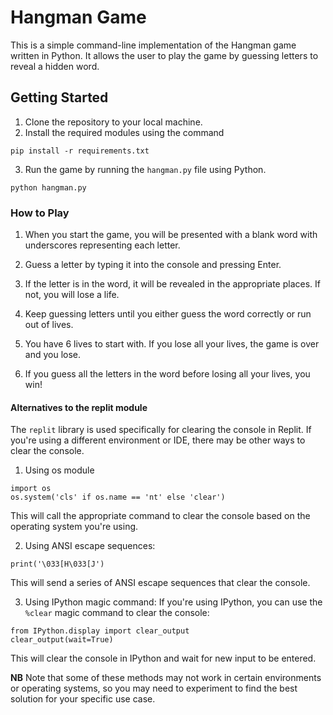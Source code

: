 # Hangman Game

This is a simple command-line implementation of the Hangman game written in Python. It allows the user to play the game by guessing letters to reveal a hidden word.

## Getting Started

1. Clone the repository to your local machine.
2. Install the required modules using the command

```
pip install -r requirements.txt
```

3. Run the game by running the `hangman.py` file using Python.

```
python hangman.py
```

### How to Play

1. When you start the game, you will be presented with a blank word with underscores representing each letter.

2. Guess a letter by typing it into the console and pressing Enter.

3. If the letter is in the word, it will be revealed in the appropriate places. If not, you will lose a life.

4. Keep guessing letters until you either guess the word correctly or run out of lives.

5. You have 6 lives to start with. If you lose all your lives, the game is over and you lose.

6. If you guess all the letters in the word before losing all your lives, you win!

#### Alternatives to the replit module

The `replit` library is used specifically for clearing the console in Replit. If you're using a different environment or IDE, there may be other ways to clear the console.

1. Using os module

```
import os
os.system('cls' if os.name == 'nt' else 'clear')
```

This will call the appropriate command to clear the console based on the operating system you're using.

2. Using ANSI escape sequences:

```
print('\033[H\033[J')
```

This will send a series of ANSI escape sequences that clear the console.

3. Using IPython magic command:
   If you're using IPython, you can use the `%clear` magic command to clear the console:

```
from IPython.display import clear_output
clear_output(wait=True)
```

This will clear the console in IPython and wait for new input to be entered.

**NB** Note that some of these methods may not work in certain environments or operating systems, so you may need to experiment to find the best solution for your specific use case.

